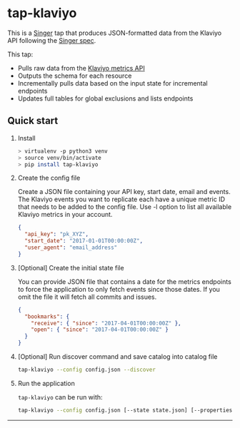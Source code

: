 # tap-klaviyo

This is a [Singer](https://singer.io) tap that produces JSON-formatted
data from the Klaviyo API following the [Singer
spec](https://github.com/singer-io/getting-started/blob/master/docs/SPEC.md).

This tap:

- Pulls raw data from the [Klaviyo metrics API](https://www.klaviyo.com/docs/api/metrics)
- Outputs the schema for each resource
- Incrementally pulls data based on the input state for incremental endpoints
- Updates full tables for global exclusions and lists endpoints

## Quick start

1. Install

   ```bash
   > virtualenv -p python3 venv
   > source venv/bin/activate
   > pip install tap-klaviyo
   ```

2. Create the config file

   Create a JSON file containing your API key, start date, email and events.
   The Klaviyo events you want to replicate each have a unique metric ID that needs
   to be added to the config file.
   Use -l option to list all available Klaviyo metrics in your account.

   ```json
   {
     "api_key": "pk_XYZ",
     "start_date": "2017-01-01T00:00:00Z",
     "user_agent": "email_address"
   }
   ```

3. [Optional] Create the initial state file

   You can provide JSON file that contains a date for the metrics endpoints to force the application to only fetch events since those dates. If you omit the file it will fetch all
   commits and issues.

   ```json
   {
     "bookmarks": {
       "receive": { "since": "2017-04-01T00:00:00Z" },
       "open": { "since": "2017-04-01T00:00:00Z" }
     }
   }
   ```

4. [Optional] Run discover command and save catalog into catalog file

   ```bash
   tap-klaviyo --config config.json --discover
   ```

5. Run the application

   `tap-klaviyo` can be run with:

   ```bash
   tap-klaviyo --config config.json [--state state.json] [--properties catalog.json]
   ```

---
